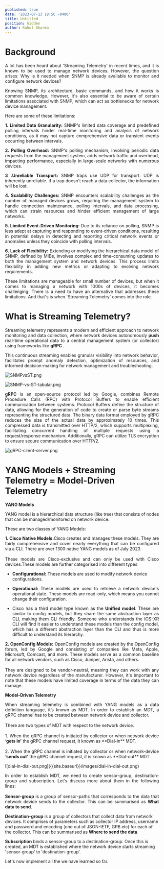 ```yaml
---
published: true
date: '2023-07-13 19:56 -0400'
title: Untitled
position: hidden
author: Rahul Sharma
---
```



# Background

<p align="justify">A lot has been heard about 'Streaming Telemetry' in recent times, and it is known to be used to manage network devices. However, the question arises: Why is it needed when SNMP is already available to monitor and configure network devices?</p>

<p align="justify">Knowing SNMP, its architecture, basic commands, and how it works is common knowledge. However, it's also essential to be aware of certain limitations associated with SNMP, which can act as bottlenecks for network device management.</p>
  
Here are some of these limitations:
  
<p align="justify"> <b>1. Limited Data Granularity:</b> SNMP's limited data coverage and predefined polling intervals hinder real-time monitoring and analysis of network conditions, as it may not capture comprehensive data or transient events occurring between intervals.</p>

<p align="justify"> <b>2. Polling Overhead:</b> SNMP's polling mechanism, involving periodic data requests from the management system, adds network traffic and overhead, impacting performance, especially in large-scale networks with numerous devices.</p>

<p align="justify"> <b>3 .Unreliable Transport:</b> SNMP traps use UDP for transport. UDP is inherently unreliable. If a trap doesn't reach a data collector, the information will be lost.</p>
  
<p align="justify"> <b>4. Scalability Challenges:</b> SNMP encounters scalability challenges as the number of managed devices grows, requiring the management system to handle connection maintenance, polling intervals, and data processing, which can strain resources and hinder efficient management of large networks.</p>

<p align="justify"> <b>5. Limited Event-Driven Monitoring:</b> Due to its reliance on polling, SNMP is less adept at capturing and responding to event-driven conditions, resulting in potential delays in detecting and reporting critical network events or anomalies unless they coincide with polling intervals.</p>

<p align="justify"> <b>6. Lack of Flexibility:</b> Extending or modifying the hierarchical data model of SNMP, defined by MIBs, involves complex and time-consuming updates to both the management system and network devices. This process limits flexibility in adding new metrics or adapting to evolving network requirements.</p>

<p align="justify">These limitations are manageable for small number of devices, but when it comes to managing a network with 1000s of devices, it becomes challenging. There is a need to have an alternative that addresses these limitations. And that's is when 'Streaming Telemetry' comes into the role.</p>

# What is Streaming Telemetry?

<p align="justify"> Streaming telemetry represents a modern and efficient approach to network monitoring and data collection, where network devices autonomously <b>push</b> real-time operational data to a central management system (or collector) using frameworks like <b>gRPC</b> .</p>

<p align="justify">This continuous streaming enables granular visibility into network behavior, facilitates prompt anomaly detection, optimization of resources, and informed decision-making for network management and troubleshooting.</p>

![SNMPvsST.png]({{site.baseurl}}/images/SNMPvsST.png)

![SNMP-vs-ST-tabular.png]({{site.baseurl}}/images/SNMP-vs-ST-tabular.png)

<p align="justify"> <b>gRPC</b> is an open-source protocol led by Google, combines Remote Procedure Calls (RPC) with Protocol Buffers to enable efficient communication between systems. Protocol Buffers define the structure of data, allowing for the generation of code to create or parse byte streams representing the structured data. The binary data format employed by gRPC reduces the size of the actual data by approximately 10 times. This compressed data is transmitted over HTTP/2, which supports multiplexing, facilitating concurrent handling of multiple requests using a request/response mechanism. Additionally, gRPC can utilize TLS encryption to ensure secure communication over HTTP/2.</p>


![gRPC-client-server.png]({{site.baseurl}}/images/gRPC-client-server.png)
# YANG Models + Streaming Telemetry = Model-Driven Telemetry

**YANG Models**

<p align="justify">YANG model is a hierarchical data structure (like tree) that consists of nodes that can be managed/monitored on network device.</p>

These are two classes of YANG Models:

<p align="justify"> <b>1. Cisco Native Models:</b>Cisco creates and manages these models. They are fairly comprehensive and cover nearly everything that can be configured via a CLI. There are over 1300 native YANG models as of July 2023.
<br>
<br>  
These models are Cisco-exclusive and can only be used with Cisco devices.These models are further categorised into different types:</p>

 - <b>Configurational:</b> These models are used to modify network device configurations.
        
 - <p align="justify"> <b>Operational:</b> These models are used to retrieve a network device's operational state. These models are read-only, which means you cannot change their configuration.</p>
 
 - <p align="justify">Cisco has a third model type known as the <b>Unified model</b>. These are similar to config models, but they share the same abstraction layer as CLI, making them CLI friendly. Someone who understands the IOS-XR CLI will find it easier to understand these models than the config model, which has a different abstraction layer than the CLI and thus is more difficult to understand its hierarchy.</p>

<p align="justify"> <b>2. OpenConfig Models:</b> OpenConfig models are created by the OpenConfig forum, led by Google and consisting of companies like Meta, Apple, Microsoft, Comcast, and more. These models serve as a common baseline for all network vendors, such as Cisco, Juniper, Arista, and others.
<br>
<br>  
They are designed to be vendor-neutral, meaning they can work with any network device regardless of the manufacturer. However, it's important to note that these models have limited coverage in terms of the data they can manage.</p>


**Model-Driven Telemetry**

<p align="justify">When streaming telemetry is combined with YANG models as a data definition language, it’s known as MDT. In order to establish an MDT, a gRPC channel has to be created between network device and collector.
<br>
<br>  
There are two types of MDT with respect to the network device. 
<br>
<br>  
1. When the gRPC channel is initiated by collector or when network device <b>‘gets in’</b> the gRPC channel request, it known as **Dial-in** MDT.
<br>
<br>  
2. When the gRPC channel is initiated by collector or when network-device <b>‘sends out’</b> the gRPC channel request, it is known as **Dial-out** MDT.
</p>
![dial-in-dial-out.png]({{site.baseurl}}/images/dial-in-dial-out.png)
<p align="justify">In order to establish MDT, we need to create sensor-group, destination-group and subscription. Let's discuss more about them in the following lines:
<br>
<br>  
<b>Sensor-group</b> is a group of sensor-paths that corresponds to the data that network device sends to the collector. This can be summarised as <b>What data to send</b>. 

<b>Destination-group</b> is a group of collectors that collect data from network devices. It comprises of parameters such as collector IP address, username and password and encoding (one out of JSON-IETF, GPB etc) for each of the collector. This can be summarised as <b>Where to send the data</b>.

<b>Subscription</b> binds a sensor-group to a destination-group. Once this is created, an MDT is established where the network device starts streaming 'sensor-group' to 'destination-group'.

Let's now implement all the we have learned so far.

